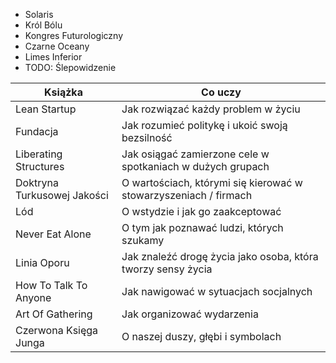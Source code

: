 
- Solaris
- Król Bólu
- Kongres Futurologiczny
- Czarne Oceany
- Limes Inferior
- TODO: Ślepowidzenie

 | Książka                     | Co uczy                                                          |
 |-----------------------------|------------------------------------------------------------------|
 | Lean Startup                | Jak rozwiązać każdy problem w życiu                              |
 | Fundacja                    | Jak rozumieć politykę i ukoić swoją bezsilność                   |
 | Liberating Structures       | Jak osiągać zamierzone cele w spotkaniach w dużych grupach       |
 | Doktryna Turkusowej Jakości | O wartościach, którymi się kierować w stowarzyszeniach / firmach |
 | Lód                         | O wstydzie i jak go zaakceptować                                 |
 | Never Eat Alone             | O tym jak poznawać ludzi, których szukamy                        |
 | Linia Oporu                 | Jak znaleźć drogę życia jako osoba, która tworzy sensy życia     |
 | How To Talk To Anyone       | Jak nawigować w sytuacjach socjalnych                            |
 | Art Of Gathering            | Jak organizować wydarzenia                                       |
 | Czerwona Księga Junga       | O naszej duszy, głębi i symbolach                                |
